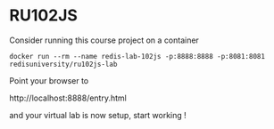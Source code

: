 # RU102JS

Consider running this course project on a container

```shell
docker run --rm --name redis-lab-102js -p:8888:8888 -p:8081:8081 redisuniversity/ru102js-lab
```

Point your browser to 

http://localhost:8888/entry.html

and your virtual lab is now setup, start working !

